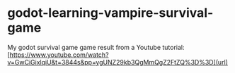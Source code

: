 # godot-learning-vampire-survival-game

My godot survival game game result from a Youtube tutorial:
[https://www.youtube.com/watch?v=GwCiGixlqiU&t=3844s&pp=ygUNZ29kb3QgMmQgZ2FtZQ%3D%3D](url)
